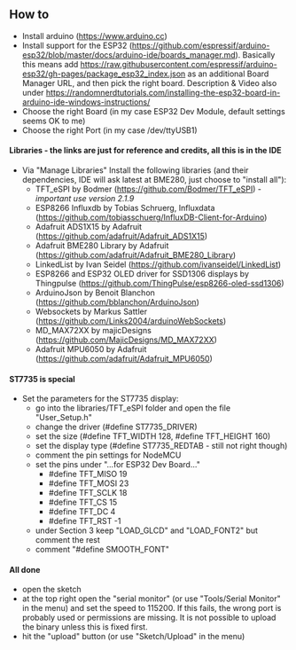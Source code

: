 ## How to ##

* Install arduino (https://www.arduino.cc)
* Install support for the ESP32 (https://github.com/espressif/arduino-esp32/blob/master/docs/arduino-ide/boards_manager.md). Basically this means add https://raw.githubusercontent.com/espressif/arduino-esp32/gh-pages/package_esp32_index.json as an additional Board Manager URL, and then pick the right board. Description & Video also under https://randomnerdtutorials.com/installing-the-esp32-board-in-arduino-ide-windows-instructions/
* Choose the right Board (in my case ESP32 Dev Module, default settings seems OK to me)
* Choose the right Port (in my case /dev/ttyUSB1)
#### Libraries - the links are just for reference and credits, all this is in the IDE ####
* Via "Manage Libraries" Install the following libraries (and their dependencies, IDE will ask latest at BME280, just choose to "install all"):
    * TFT_eSPI by Bodmer (https://github.com/Bodmer/TFT_eSPI) - *important use version 2.1.9*
    * ESP8266 Influxdb by Tobias Schruerg, Influxdata (https://github.com/tobiasschuerg/InfluxDB-Client-for-Arduino)
    * Adafruit ADS1X15 by Adafruit (https://github.com/adafruit/Adafruit_ADS1X15)
    * Adafruit BME280 Library by Adafruit (https://github.com/adafruit/Adafruit_BME280_Library)
    * LinkedList by Ivan Seidel (https://github.com/ivanseidel/LinkedList)
    * ESP8266 and ESP32 OLED driver for SSD1306 displays by Thingpulse (https://github.com/ThingPulse/esp8266-oled-ssd1306)
    * ArduinoJson by Benoit Blanchon (https://github.com/bblanchon/ArduinoJson)
    * Websockets by Markus Sattler (https://github.com/Links2004/arduinoWebSockets)
    * MD_MAX72XX by majicDesigns (https://github.com/MajicDesigns/MD_MAX72XX)
    * Adafruit MPU6050 by Adafruit (https://github.com/adafruit/Adafruit_MPU6050)
#### ST7735 is special #####
* Set the parameters for the ST7735 display:
    * go into the libraries/TFT_eSPI folder and open the file "User_Setup.h"
    * change the driver (#define ST7735_DRIVER)
    * set the size (#define TFT_WIDTH 128, #define TFT_HEIGHT 160)
    * set the display type (#define ST7735_REDTAB - still not right though)
    * comment the pin settings for NodeMCU
    * set the pins under "...for ESP32 Dev Board..."
        * #define TFT_MISO 19
        * #define TFT_MOSI 23
        * #define TFT_SCLK 18
        * #define TFT_CS   15
        * #define TFT_DC    4
        * #define TFT_RST  -1 
    * under Section 3 keep "LOAD_GLCD" and "LOAD_FONT2" but comment the rest
    * comment "#define SMOOTH_FONT"
#### All done ####
* open the sketch
* at the top right open the "serial monitor" (or use "Tools/Serial Monitor" in the menu) and set the speed to 115200. If this fails, the wrong port is probably used or permissions are missing. It is not possible to upload the binary unless this is fixed first.
* hit the "upload" button (or use "Sketch/Upload" in the menu)




